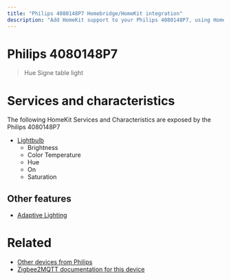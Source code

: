 ```yaml
---
title: "Philips 4080148P7 Homebridge/HomeKit integration"
description: "Add HomeKit support to your Philips 4080148P7, using Homebridge, Zigbee2MQTT and homebridge-z2m."
---
```

<!---
This file has been GENERATED using src/docgen/docgen.ts
DO NOT EDIT THIS FILE MANUALLY!
-->
# Philips 4080148P7
> Hue Signe table light


# Services and characteristics
The following HomeKit Services and Characteristics are exposed by
the Philips 4080148P7

* [Lightbulb](../../light.md)
  * Brightness
  * Color Temperature
  * Hue
  * On
  * Saturation


## Other features
* [Adaptive Lighting](../../light.md)


# Related
* [Other devices from Philips](../index.md#philips)
* [Zigbee2MQTT documentation for this device](https://www.zigbee2mqtt.io/devices/4080148P7.html)